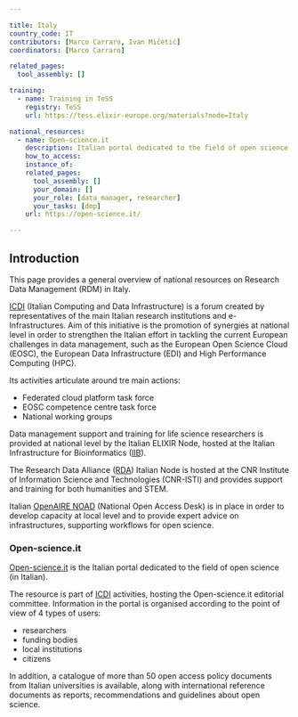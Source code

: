 ```yaml
---

title: Italy
country_code: IT
contributors: [Marco Carraro, Ivan Mičetić]
coordinators: [Marco Carraro]

related_pages: 
  tool_assembly: []

training:
  - name: Training in TeSS
    registry: TeSS
    url: https://tess.elixir-europe.org/materials?node=Italy

national_resources:
  - name: Open-science.it
    description: Italian portal dedicated to the field of open science
    how_to_access: 
    instance_of: 
    related_pages:
      tool_assembly: []
      your_domain: []
      your_role: [data_manager, researcher]
      your_tasks: [dmp]
    url: https://open-science.it/

---
```


<!---All the resources added above will appear on the table at the bottom of the page--->

<!---Following information for the page text--->
<!---Use this template as guidance, all fields are optional. Feel free to modify any section if you think it is necessary--->
<!---If the information is already in another resource, please include the link instead of duplicating information--->
<!---Please focus on resources that are relevant for the whole country for life sciences--->

## Introduction 
This page provides a general overview of national resources on Research Data Management (RDM) in Italy.

[ICDI](https://www.icdi.it/it/) (Italian Computing and Data Infrastructure) is a forum created by representatives of the main Italian research institutions and e-Infrastructures. Aim of this initiative is the promotion of synergies at national level in order to strengthen the Italian effort in tackling the current European challenges in data management, such as the European Open Science Cloud (EOSC), the European Data Infrastructure (EDI) and High Performance Computing (HPC).

Its activities articulate around tre main actions:

* Federated cloud platform task force
* EOSC competence centre task force
* National working groups

Data management support and training for life science researchers is provided at national level by the Italian ELIXIR Node, hosted at the Italian Infrastructure for Bioinformatics ([IIB](https://elixir-italy.org/)).

The Research Data Alliance ([RDA](https://www.rd-alliance.org/groups/rda-italy)) Italian Node is hosted at the CNR Institute of Information Science and Technologies (CNR-ISTI) and provides support and training for both humanities and STEM.

Italian [OpenAIRE NOAD](https://www.openaire.eu/contact-noads) (National Open Access Desk) is in place in order to develop capacity at local level and to provide expert advice on infrastructures, supporting workflows for open science.

### Open-science.it
[Open-science.it](https://open-science.it/home)  is the Italian portal dedicated to the field of open science (in Italian).

The resource is part of [ICDI](https://www.icdi.it/it/)  activities, hosting the Open-science.it editorial committee.
Information in the portal is organised according to the point of view of 4 types of users:
* researchers 
* funding bodies
* local institutions
* citizens

In addition, a catalogue of more than 50 open access policy documents from Italian universities is available, along with international reference documents as reports, recommendations and guidelines about open science.


